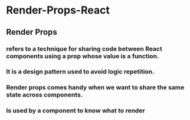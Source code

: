 # Render-Props-React
## Render Props
### refers to a technique for sharing code between React components using a prop whose value is a function.
### It is a design pattern used to avoid logic repetition.
### Render props comes handy when we want to share the same state across components. 
### Is used by a component to know what to render